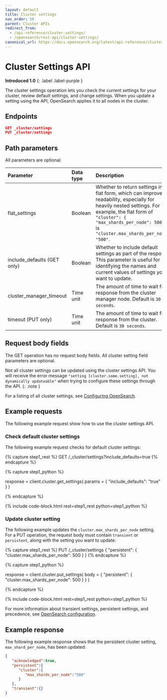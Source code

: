 ```yaml
---
layout: default
title: Cluster settings
nav_order: 50
parent: Cluster APIs
redirect_from:
  - /api-reference/cluster-settings/
  - /opensearch/rest-api/cluster-settings/
canonical_url: https://docs.opensearch.org/latest/api-reference/cluster-api/cluster-settings/
---
```


# Cluster Settings API
**Introduced 1.0**
{: .label .label-purple }

The cluster settings operation lets you check the current settings for your cluster, review default settings, and change settings. When you update a setting using the API, OpenSearch applies it to all nodes in the cluster.

## Endpoints

```json
GET _cluster/settings
PUT _cluster/settings
```

## Path parameters

All parameters are optional.

Parameter | Data type | Description
:--- | :--- | :---
flat_settings | Boolean | Whether to return settings in the flat form, which can improve readability, especially for heavily nested settings. For example, the flat form of `"cluster": { "max_shards_per_node": 500 }` is `"cluster.max_shards_per_node": "500"`.
include_defaults (GET only) | Boolean | Whether to include default settings as part of the response. This parameter is useful for identifying the names and current values of settings you want to update.
cluster_manager_timeout | Time unit | The amount of time to wait for a response from the cluster manager node. Default is `30 seconds`.
timeout (PUT only) | Time unit | The amount of time to wait for a response from the cluster. Default is `30 seconds`.

## Request body fields

The GET operation has no request body fields. All cluster setting field parameters are optional.

Not all cluster settings can be updated using the cluster settings API. You will receive the error message `"setting [cluster.some.setting], not dynamically updateable"` when trying to configure these settings through the API.
{: .note }

For a listing of all cluster settings, see [Configuring OpenSearch]({{site.url}}{{site.baseurl}}/install-and-configure/configuring-opensearch/index/).


## Example requests

The following example request show how to use the cluster settings API.

### Check default cluster settings

The following example request checks for default cluster settings:

<!-- spec_insert_start
component: example_code
rest: GET /_cluster/settings?include_defaults=true
-->
{% capture step1_rest %}
GET /_cluster/settings?include_defaults=true
{% endcapture %}

{% capture step1_python %}


response = client.cluster.get_settings(
  params = { "include_defaults": "true" }
)

{% endcapture %}

{% include code-block.html
    rest=step1_rest
    python=step1_python %}
<!-- spec_insert_end -->

### Update cluster setting

The following example updates the `cluster.max_shards_per_node` setting. For a PUT operation, the request body must contain `transient` or `persistent`, along with the setting you want to update:


<!-- spec_insert_start
component: example_code
rest: PUT /_cluster/settings
body: |
{
   "persistent":{
      "cluster.max_shards_per_node": 500
   }
}
-->
{% capture step1_rest %}
PUT /_cluster/settings
{
  "persistent": {
    "cluster.max_shards_per_node": 500
  }
}
{% endcapture %}

{% capture step1_python %}


response = client.cluster.put_settings(
  body =   {
    "persistent": {
      "cluster.max_shards_per_node": 500
    }
  }
)

{% endcapture %}

{% include code-block.html
    rest=step1_rest
    python=step1_python %}
<!-- spec_insert_end -->

For more information about transient settings, persistent settings, and precedence, see [OpenSearch configuration]({{site.url}}{{site.baseurl}}/install-and-configure/configuring-opensearch/).

## Example response

The following example response shows that the persistent cluster setting, `max_shard_per_node`, has been updated:

```json
{
   "acknowledged":true,
   "persistent":{
      "cluster":{
         "max_shards_per_node":"500"
      }
   },
   "transient":{}
}
```
